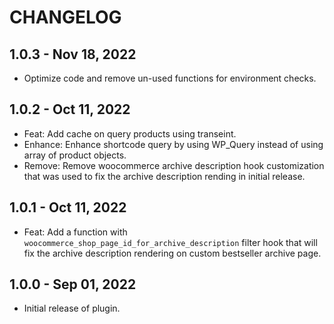 # CHANGELOG

## 1.0.3 - Nov 18, 2022

- Optimize code and remove un-used functions for environment checks.

## 1.0.2 - Oct 11, 2022

- Feat: Add cache on query products using transeint.
- Enhance: Enhance shortcode query by using WP_Query instead of using array of product objects.
- Remove: Remove woocommerce archive description hook customization that was used to fix the archive description rending in initial release.

## 1.0.1 - Oct 11, 2022

- Feat: Add a function with `woocommerce_shop_page_id_for_archive_description` filter hook that will fix the archive description rendering on custom bestseller archive page.

## 1.0.0 - Sep 01, 2022

- Initial release of plugin.
